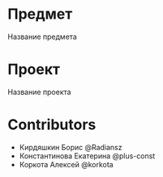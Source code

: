 # Предмет

Название предмета

# Проект

Название проекта

# Contributors

- Кирдяшкин Борис @Radiansz
- Константинова Екатерина @plus-const
- Коркота Алексей @korkota
